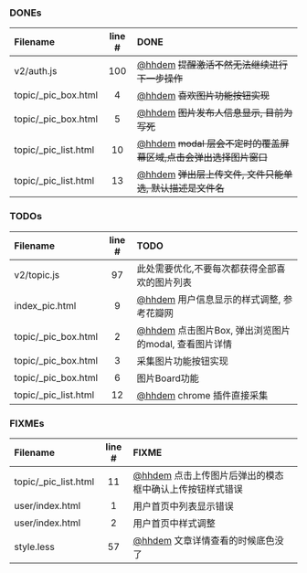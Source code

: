 ### DONEs
| Filename | line # | DONE
|:------|:------:|:------
| v2/auth.js | 100 | [@hhdem](/hhdem) ~~提醒激活不然无法继续进行下一步操作~~
| topic/_pic_box.html | 4 | [@hhdem](/hhdem) ~~喜欢图片功能按钮实现~~
| topic/_pic_box.html | 5 | [@hhdem](/hhdem) ~~图片发布人信息显示, 目前为写死~~
| topic/_pic_list.html | 10 | [@hhdem](/hhdem) ~~modal 层会不定时的覆盖屏幕区域,点击会弹出选择图片窗口~~
| topic/_pic_list.html | 13 | [@hhdem](/hhdem) ~~弹出层上传文件, 文件只能单选, 默认描述是文件名~~

### TODOs
| Filename | line # | TODO
|:------|:------:|:------
| v2/topic.js | 97 |  此处需要优化,不要每次都获得全部喜欢的图片列表
| index_pic.html | 9 | [@hhdem](/hhdem) 用户信息显示的样式调整, 参考花瓣网
| topic/_pic_box.html | 2 | [@hhdem](/hhdem) 点击图片Box, 弹出浏览图片的modal, 查看图片详情
| topic/_pic_box.html | 3 |  采集图片功能按钮实现
| topic/_pic_box.html | 6 |  图片Board功能
| topic/_pic_list.html | 12 | [@hhdem](/hhdem) chrome 插件直接采集

### FIXMEs
| Filename | line # | FIXME
|:------|:------:|:------
| topic/_pic_list.html | 11 | [@hhdem](/hhdem) 点击上传图片后弹出的模态框中确认上传按钮样式错误
| user/index.html | 1 |  用户首页中列表显示错误
| user/index.html | 2 |  用户首页中样式调整
| style.less | 57 | [@hhdem](/hhdem) 文章详情查看的时候底色没了
